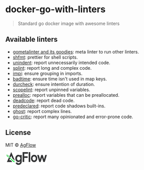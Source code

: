 # docker-go-with-linters

> Standard go docker image with awesome linters

## Available linters

* [gometalinter and its goodies](https://github.com/alecthomas/gometalinter): meta linter to run other linters.
* [shfmt](https://github.com/mvdan/sh): prettier for shell scripts.
* [unindent](https://github.com/mvdan/unindent): report unnecessarily intended code.
* [splint](https://github.com/stathat/splint): report long and complex code.
* [impi](https://github.com/pavius/impi): ensure grouping in imports.
* [badtime](https://github.com/m3db/build-tools/tree/master/linters/badtime): ensure time isn't used in map keys.
* [durcheck](https://github.com/hypnoglow/durcheck): ensure intention of duration.
* [scopelint](https://github.com/kyoh86/scopelint): report unpinned variables.
* [prealloc](https://github.com/alexkohler/prealloc): report variables that can be preallocated.
* [deadcode](https://github.com/remyoudompheng/go-misc/tree/master/deadcode): report dead code.
* [predeclared](https://github.com/nishanths/predeclared): report code shadows built-ins.
* [ghost](https://github.com/elliotchance/ghost): report complex lines.
* [go-critic](https://github.com/go-critic/go-critic): report many opinionated and error-prone code.

## License

MIT © [AgFlow](https://www.agflow.com)

<a title="AgFlow" href="https://www.agflow.com">
  <img border="0" alt="AgFlow" src="https://raw.githubusercontent.com/agflow/logos/master/agflow-logo.png" width="130" height="40" />
</a>
